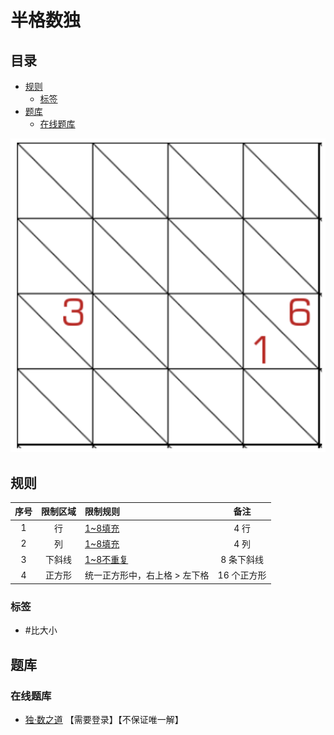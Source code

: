 # 半格数独
<!-- START doctoc generated TOC please keep comment here to allow auto update -->
<!-- DON'T EDIT THIS SECTION, INSTEAD RE-RUN doctoc TO UPDATE -->
## 目录

- [规则](#%E8%A7%84%E5%88%99)
  - [标签](#%E6%A0%87%E7%AD%BE)
- [题库](#%E9%A2%98%E5%BA%93)
  - [在线题库](#%E5%9C%A8%E7%BA%BF%E9%A2%98%E5%BA%93)

<!-- END doctoc generated TOC please keep comment here to allow auto update -->

![题](../../images/sudoku/半格数独.png)

## 规则

| 序号  | 限制区域 | 限制规则             |   备注    |
|:---:|:----:|:-----------------|:-------:|
|  1  |  行   | [1~8填充]          |   4 行   |
|  2  |  列   | [1~8填充]          |   4 列   |
|  3  | 下斜线  | [1~8不重复]         | 8 条下斜线  |
|  4  | 正方形  | 统一正方形中，右上格 > 左下格 | 16 个正方形 |

### 标签

- #比大小

## 题库

### 在线题库

- [独·数之道](http://www.sudokufans.org.cn/lx/game.index.php?type=8t) 【需要登录】【不保证唯一解】

[1~8填充]: ../../rules/rules.md#1to8填充

[1~8不重复]: ../../rules/rules.md#1to8不重复
